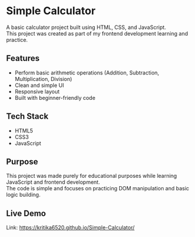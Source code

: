 
# Simple Calculator

A basic calculator project built using HTML, CSS, and JavaScript.  
This project was created as part of my frontend development learning and practice.

## Features

- Perform basic arithmetic operations (Addition, Subtraction, Multiplication, Division)
- Clean and simple UI
- Responsive layout
- Built with beginner-friendly code

## Tech Stack

- HTML5  
- CSS3  
- JavaScript

## Purpose

This project was made purely for educational purposes while learning JavaScript and frontend development.  
The code is simple and focuses on practicing DOM manipulation and basic logic building.

## Live Demo

Link: https://kritika6520.github.io/Simple-Calculator/
